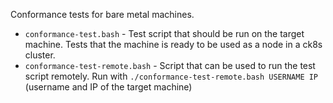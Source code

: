 Conformance tests for bare metal machines.

- `conformance-test.bash` - Test script that should be run on the target machine. Tests that the machine is ready to be used as a node in a ck8s cluster.
- `conformance-test-remote.bash` - Script that can be used to run the test script remotely. Run with `./conformance-test-remote.bash USERNAME IP` (username and IP of the target machine)